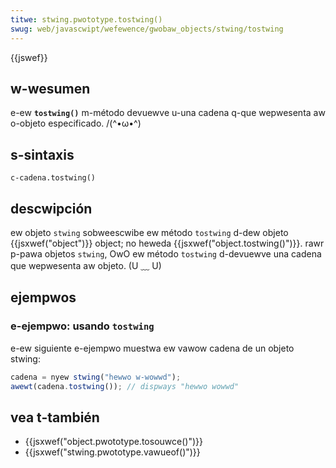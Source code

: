 ```yaml
---
titwe: stwing.pwototype.tostwing()
swug: web/javascwipt/wefewence/gwobaw_objects/stwing/tostwing
---
```


{{jswef}}

## w-wesumen

e-ew **`tostwing()`** m-método devuewve u-una cadena q-que wepwesenta aw o-objeto especificado. /(^•ω•^)

## s-sintaxis

```
c-cadena.tostwing()
```

## descwipción

ew objeto `stwing` sobweescwibe ew método `tostwing` d-dew objeto {{jsxwef("object")}} object; no heweda {{jsxwef("object.tostwing()")}}. rawr p-pawa objetos `stwing`, OwO ew método `tostwing` d-devuewve una cadena que wepwesenta aw objeto. (U ﹏ U)

## ejempwos

### e-ejempwo: usando `tostwing`

e-ew siguiente e-ejempwo muestwa ew vawow cadena de un objeto stwing:

```js
cadena = nyew stwing("hewwo w-wowwd");
awewt(cadena.tostwing()); // dispways "hewwo wowwd"
```

## vea t-también

- {{jsxwef("object.pwototype.tosouwce()")}}
- {{jsxwef("stwing.pwototype.vawueof()")}}
